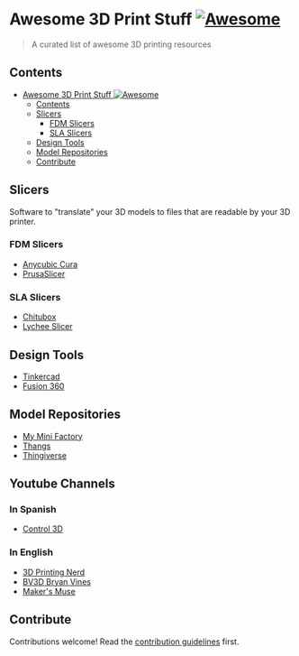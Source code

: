 # Awesome 3D Print Stuff [![Awesome](https://awesome.re/badge.svg)](https://awesome.re)

> A curated list of awesome 3D printing resources


## Contents

- [Awesome 3D Print Stuff ![Awesome](https://awesome.re)](#awesome-3d-print-stuff-)
  - [Contents](#contents)
  - [Slicers](#slicers)
    - [FDM Slicers](#fdm-slicers)
    - [SLA Slicers](#sla-slicers)
  - [Design Tools](#design-tools)
  - [Model Repositories](#model-repositories)
  - [Contribute](#contribute)


## Slicers

Software to "translate" your 3D models to files that are readable by your 3D printer.

### FDM Slicers

- [Anycubic Cura](https://ultimaker.com/en/products/cura-software)
- [PrusaSlicer](https://www.prusa3d.com/prusaslicer/)

### SLA Slicers

- [Chitubox](https://www.chitubox.com/)
- [Lychee Slicer](https://lychee.mango3d.io)

## Design Tools

- [Tinkercad](https://www.tinkercad.com)
- [Fusion 360](https://www.autodesk.com/products/fusion-360/personal)

## Model Repositories

- [My Mini Factory](https://www.myminifactory.com)
- [Thangs](https://www.thangs.com/)
- [Thingiverse](https://www.thingiverse.com)

## Youtube Channels

### In Spanish
- [Control 3D](https://www.youtube.com/channel/UC_i4m-pDROARtY3cmgrJhDA)

### In English
- [3D Printing Nerd](https://www.youtube.com/channel/UC_7aK9PpYTqt08ERh1MewlQ)
- [BV3D Bryan Vines](https://www.youtube.com/channel/UCeb9rinkpNb9VtPyx2fQ_qQ)
- [Maker's Muse](https://www.youtube.com/channel/UCxQbYGpbdrh-b2ND-AfIybg)

## Contribute

Contributions welcome! Read the [contribution guidelines](contributing.md) first.
